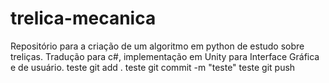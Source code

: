# trelica-mecanica
Repositório para a criação de um algoritmo em python de estudo sobre treliças. Tradução para c#, implementação em Unity para Interface Gráfica e de usuário.
teste git add . 
teste git commit -m "teste"
teste git push